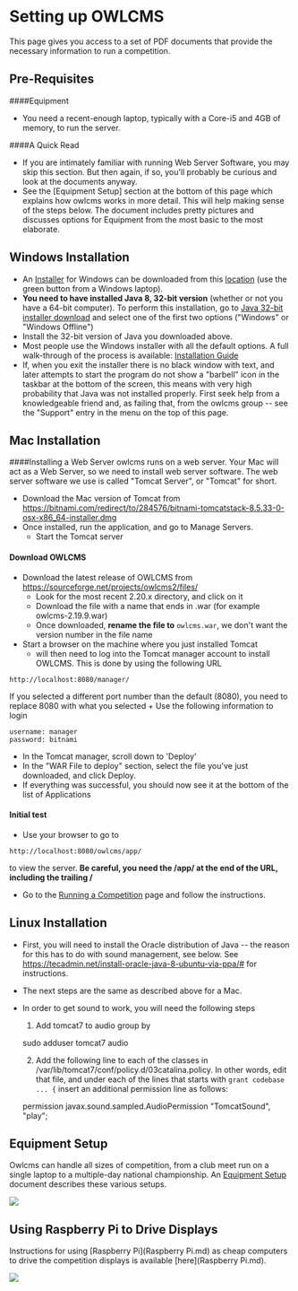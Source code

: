 # Setting up OWLCMS

This page gives you access to a set of PDF documents that provide the necessary information to run a competition.

## Pre-Requisites
####Equipment
+    You need a recent-enough laptop, typically with a Core-i5 and 4GB of memory, to run the server.

####A Quick Read
+	If you are intimately familiar with running Web Server Software, you may skip this section.  But then again, if so, you'll probably be curious and look at the documents anyway.
+   See the [Equipment Setup] section at the bottom of this page which explains how owlcms works in more detail. This will help making sense of the steps below. The document includes pretty pictures and discusses options for Equipment from the most basic to the most elaborate.

## Windows Installation
+	An [Installer](https://sourceforge.net/projects/owlcms2/) for Windows can be downloaded from this [location](https://sourceforge.net/projects/owlcms2/) (use the green button from a Windows laptop).
+	__You need to have installed Java 8, 32-bit version__ (whether or not you have a 64-bit computer).  To perform this installation, go to [Java 32-bit installer download](https://java.com/en/download/manual.jsp) and select one of the first two options ("Windows" or "Windows Offline")
+	Install the 32-bit version of Java you downloaded above.
+   Most people use the Windows installer with all the default options. A full walk-through of the process is available: [Installation Guide](pdf/Installation.pdf)
+	If, when you exit the installer there is no black window with text, and later attempts to start the program do not show a "barbell" icon in the taskbar at the bottom of the screen, this means with very high probability that Java was not installed properly.  First seek help from a knowledgeable friend and, as failing that, from the owlcms group -- see the "Support" entry in the menu on the top of this page.

## Mac Installation
####Installing a Web Server
owlcms runs on a web server.  Your Mac will act as a Web Server, so we need to install web server software.
The web server software we use is called "Tomcat Server", or "Tomcat" for short.

+	Download the Mac version of Tomcat from https://bitnami.com/redirect/to/284576/bitnami-tomcatstack-8.5.33-0-osx-x86_64-installer.dmg
+	Once installed, run the application, and go to Manage Servers.
	+	Start the Tomcat server
	
#### Download OWLCMS

+	Download the latest release of OWLCMS from https://sourceforge.net/projects/owlcms2/files/
	+	Look for the most recent 2.20.x directory, and click on it
	+	Download the file with a name that ends in .war (for example owlcms-2.19.9.war)
	+	Once downloaded, __rename the file to__ `owlcms.war`, we don't want the version number in the file name
+	Start a browser on the machine where you just installed Tomcat  
	+	will then need to log into the Tomcat manager account to install OWLCMS.  This is done by using the following URL
```
http://localhost:8080/manager/
```
If you selected a different port number than the default (8080), you need to replace 8080 with what you selected
	+	Use the following information to login
```
username: manager
password: bitnami
```
+	In the Tomcat manager, scroll down to 'Deploy'
+	In the "WAR File to deploy" section, select the file you've just downloaded, and click Deploy.
+	If everything was successful, you should now see it at the bottom of the list of Applications

#### Initial test
+	Use your browser to go to 
```
http://localhost:8080/owlcms/app/
```
to view the server. __Be careful, you need the /app/ at the end of the URL, including the trailing /__
+	Go to the [Running a Competition](Running.md) page and follow the instructions.

## Linux Installation
+	First, you will need to install the Oracle distribution of Java -- the reason for this has to do with sound management, see below. See https://tecadmin.net/install-oracle-java-8-ubuntu-via-ppa/# for instructions.
+	The next steps are the same as described above for a Mac.
+	In order to get sound to work, you will need the following steps
	1.	Add tomcat7 to audio group by 
	
	sudo adduser tomcat7 audio
	
	2.	Add the following line to each of the classes in /var/lib/tomcat7/conf/policy.d/03catalina.policy.  In other words, edit that file, and under each of the lines that starts with `grant codebase ... {` insert an additional permission line as follows:

	permission javax.sound.sampled.AudioPermission "TomcatSound", "play";


## Equipment Setup
Owlcms can handle all sizes of competition, from a club meet run on a single laptop to a multiple-day national championship.
An [Equipment Setup](pdf/HardwareAndNetworkingSetup.pdf) document describes these various setups.

![](img/equipment/StateCompetition.png)

## Using Raspberry Pi to Drive Displays
Instructions for using [Raspberry Pi](Raspberry Pi.md) as cheap computers to drive the competition displays is available [here](Raspberry Pi.md).

![](img/equipment/rpi.jpg)
